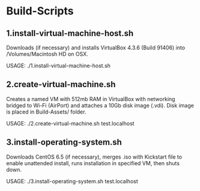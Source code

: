 Build-Scripts
=============

1.install-virtual-machine-host.sh
---------------------------------
Downloads (if necessary) and installs VirtualBox 4.3.6 (Build 91406) into /Volumes/Macintosh HD on OSX.

USAGE: ./1.install-virtual-machine-host.sh

2.create-virtual-machine.sh
---------------------------
Creates a named VM with 512mb RAM in VirtualBox with networking bridged to Wi-Fi (AirPort) and attaches a 10Gb disk image (.vdi). Disk image is placed in Build-Assets/ folder.

USAGE: ./2.create-virtual-machine.sh test.localhost

3.install-operating-system.sh
-----------------------------
Downloads CentOS 6.5 (if necessary), merges .iso with Kickstart file to enable unattended install, runs installation in specified VM, then shuts down.

USAGE: ./3.install-operating-system.sh test.localhost

